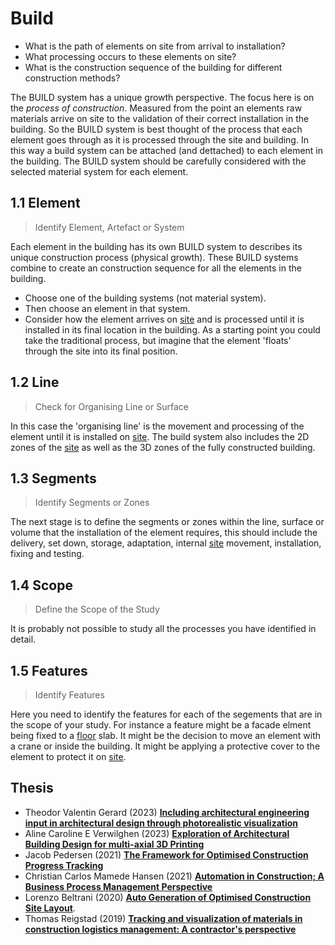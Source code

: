 # Build 

* What is the path of elements on site from arrival to installation?
* What processing occurs to these elements on site?
* What is the construction sequence of the building for different construction methods?

The BUILD system has a unique growth perspective. The focus here is on the _process of construction_. Measured from the point an elements raw materials arrive on site to the validation of their correct installation in the building. So the BUILD system is best thought of the process that each element goes through as it is processed through the site and building. In this way a build system can be attached (and dettached) to each element in the building. The BUILD system should be carefully considered with the selected material system for each element.

## 1.1 Element
> Identify Element, Artefact or System

Each element in the building has its own BUILD system to describes its unique construction process (physical growth). These BUILD systems combine to create an construction sequence for all the elements in the building. 
* Choose one of the building systems (not material system).
* Then choose an element in that system. 
* Consider how the element arrives on [site] and is processed until it is installed in its final location in the building. As a starting point you could take the traditional process, but imagine that the element 'floats' through the site into its final position.

## 1.2 Line
> Check for Organising Line or Surface

In this case the 'organising line' is the movement and processing of the element until it is installed on [site]. The build system also includes the 2D zones of the [site] as well as the 3D zones of the fully constructed building.

## 1.3 Segments
> Identify Segments or Zones

The next stage is to define the segments or zones within the line, surface or volume that the installation of the element requires, this should include the delivery, set down, storage, adaptation, internal [site] movement, installation, fixing and testing.

## 1.4 Scope
> Define the Scope of the Study

It is probably not possible to study all the processes you have identified in detail. 

## 1.5 Features
> Identify Features

Here you need to identify the features for each of the segements that are in the scope of your study. For instance a feature might be a facade elment being fixed to a [floor] slab. It might be the decision to move an element with a crane or inside the building. It might be applying a protective cover to the element to protect it on [site].

## Thesis
* Theodor Valentin Gerard (2023) [**Including architectural engineering input in architectural design through photorealistic visualization**](https://findit.dtu.dk/en/catalog/649ccbe34b688d017cda3ca1)
* Aline Caroline E Verwilghen (2023) [**Exploration of Architectural Building Design for multi-axial 3D Printing**](https://findit.dtu.dk/en/catalog/64c6fc27c51ad51f4f141715)
* Jacob Pedersen (2021) [**The Framework for Optimised Construction Progress Tracking**](https://findit.dtu.dk/en/catalog/604f4eb8d9001d0165750e3b)
* Christian Carlos Mamede Hansen (2021) [**Automation in Construction; A Business Process Management Perspective**](https://findit.dtu.dk/en/catalog/60421fb4d9001d016e358134)
* Lorenzo Beltrani (2020) [**Auto Generation of Optimised Construction Site Layout**](https://findit.dtu.dk/en/catalog/5f60a17cd9001d01706cbd38).
* Thomas Reigstad (2019) [**Tracking and visualization of materials in construction logistics management: A contractor's perspective**](https://findit.dtu.dk/en/catalog/5d3d8337d9001d32f558c11f)

[site]: /Agile/Systems/Site
[floor]: /Agile/Systems/Floor
[Facade]: /Agile/Systems/Facade
[Core]: /Agile/Systems/Core
[Space]: /Agile/Systems/Space
[Structure]: /Agile/Systems/Structure
[Services]: /Agile/Systems/Services
[Fire]: /Agile/Systems/Fire
[Materials]: /Agile/Systems/Materials
[Build]: /Agile/Systems/Build
